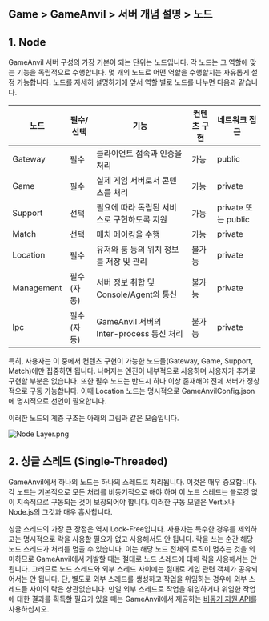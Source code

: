 ## Game > GameAnvil > 서버 개념 설명 > 노드



## 1. Node

GameAnvil 서버 구성의 가장 기본이 되는 단위는 노드입니다. 각 노드는 그 역할에 맞는 기능을 독립적으로 수행합니다.  몇 개의 노드로 어떤 역할을 수행할지는 자유롭게 설정 가능합니다. 노드를 자세히 설명하기에 앞서 역할 별로 노드를 나누면 다음과 같습니다. 

| 노드       | 필수/선택 | 기능                                        | 컨텐츠 구현 | 네트워크 접근       |
| ---------- | --------- | ------------------------------------------- | ----------- | ------------------- |
| Gateway    | 필수      | 클라이언트 접속과 인증을 처리               | 가능        | public              |
| Game       | 필수      | 실제 게임 서버로서 콘텐츠를 처리            | 가능        | private             |
| Support    | 선택      | 필요에 따라 독립된 서비스로 구현하도록 지원 | 가능        | private 또는 public |
| Match      | 선택      | 매치 메이킹을 수행                          | 가능        | private             |
| Location   | 필수      | 유저와 룸 등의 위치 정보를 저장 및 관리     | 불가능      | private             |
| Management | 필수(자동)| 서버 정보 취합 및 Console/Agent와 통신      | 불가능      | private             |
| Ipc        | 필수(자동)| GameAnvil 서버의 Inter-process 통신 처리    | 불가능      | private             |

특히, 사용자는 이 중에서 컨텐츠 구현이 가능한 노드들(Gateway, Game, Support, Match)에만 집중하면 됩니다. 나머지는 엔진이 내부적으로 사용하며 사용자가 추가로 구현할 부분은 없습니다. 또한 필수 노드는 반드시 하나 이상 존재해야 전체 서버가 정상적으로 구동 가능합니다. 이때 Location 노드는 명시적으로 GameAnvilConfig.json 에 명시적으로 선언이 필요합니다.

이러한 노드의 계층 구조는 아래의 그림과 같은 모습입니다.

![Node Layer.png](https://static.toastoven.net/prod_gameanvil/images/NodeLayer.png)



## 2. 싱글 스레드 (Single-Threaded)

GameAnvil에서 하나의 노드는 하나의 스레드로 처리됩니다. 이것은 매우 중요합니다. 각 노드는 기본적으로 모든 처리를 비동기적으로 해야 하며 이 노드 스레드는 블로킹 없이 지속적으로 구동되는 것이 보장되어야 합니다. 이러한 구동 모델은 Vert.x나 Node.js의 그것과 매우 흡사합니다.

싱글 스레드의 가장 큰 장점은 역시 Lock-Free입니다. 사용자는 특수한 경우를 제외하고는 명시적으로 락을 사용할 필요가 없고 사용해서도 안 됩니다. 락을 쓰는 순간 해당 노드 스레드가 처리를 멈출 수 있습니다. 이는 해당 노드 전체의 로직이 멈추는 것을 의미하므로 GameAnvil에서 개발할 때는 절대로 노드 스레드에 대해 락을 사용해서는 안됩니다. 그러므로 노드 스레드와 외부 스레드 사이에는 절대로 게임 관련 객체가 공유되어서는 안 됩니다. 단, 별도로 외부 스레드를 생성하고 작업을 위임하는 경우에 외부 스레드들 사이의 락은 상관없습니다. 만일 외부 스레드로 작업을 위임하거나 위임한 작업에 대한 결과를 획득할 필요가 있을 때는 GameAnvil에서 제공하는 [비동기 지원 API](../server-impl/server-impl-10-async.md)를 사용하십시오.

